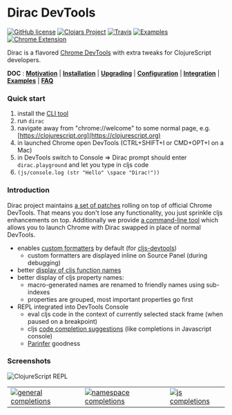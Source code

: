 # Dirac DevTools

[![GitHub license](https://img.shields.io/badge/license-MIT-blue.svg)](license.txt) 
[![Clojars Project](https://img.shields.io/clojars/v/binaryage/dirac.svg)](https://clojars.org/binaryage/dirac) 
[![Travis](https://img.shields.io/travis/binaryage/dirac/master.svg)](https://travis-ci.org/binaryage/dirac) 
[![Examples](https://img.shields.io/badge/project-examples-ff69b4.svg)](https://github.com/binaryage/dirac/tree/master/examples) 
[![Chrome Extension](https://img.shields.io/badge/chrome-extension-ebb338.svg)](https://chrome.google.com/webstore/detail/dirac-devtools/kbkdngfljkchidcjpnfcgcokkbhlkogi)

Dirac is a flavored [Chrome DevTools][1] with extra tweaks for ClojureScript developers.

**DOC** 
: **[Motivation](docs/motivation.md)**
| **[Installation](docs/installation.md)**
| **[Upgrading](docs/upgrading.md)**
| **[Configuration](docs/configuration.md)**
| **[Integration](docs/integration.md)**
| **[Examples](https://github.com/binaryage/dirac/tree/master/examples)**
| **[FAQ](docs/faq.md)**

### Quick start

1. install the [CLI tool](docs/main.md)
1. run `dirac`
1. navigate away from "chrome://welcome" to some normal page, e.g. [https://clojurescript.org](https://clojurescript.org)
1. in launched Chrome open DevTools (CTRL+SHIFT+I or CMD+OPT+I on a Mac)
1. in DevTools switch to Console => Dirac prompt should enter `dirac.playground` and let you type in cljs code
1. `(js/console.log (str "Hello" \space "Dirac!"))`

### Introduction

Dirac project maintains [a set of patches][2] rolling on top of official Chrome DevTools.
That means you don't lose any functionality, you just sprinkle cljs enhancements on top. Additionally we 
provide [a command-line tool][3] which allows you to launch Chrome with Dirac swapped in place of normal DevTools.

  * enables [custom formatters][6] by default (for [cljs-devtools][7])
     * custom formatters are displayed inline on Source Panel (during debugging)
  * better [display of cljs function names][8]
  * better display of cljs property names:
    * macro-generated names are renamed to friendly names using sub-indexes
    * properties are grouped, most important properties go first
  * REPL integrated into DevTools Console
    * eval cljs code in the context of currently selected stack frame (when paused on a breakpoint)
    * cljs [code completion suggestions][4] (like completions in Javascript console)
    * [Parinfer][5] goodness

### Screenshots

![ClojureScript REPL][9]

<table>
<tr>
<td><a href="https://box.binaryage.com/dirac-general-completions.png"><img src="https://box.binaryage.com/dirac-general-completions.png" alt="general completions"></a></td>
<td><a href="https://box.binaryage.com/dirac-ns-completions.png"><img src="https://box.binaryage.com/dirac-ns-completions.png" alt="namespace completions"></a></td>
<td><a href="https://box.binaryage.com/dirac-js-completions.png"><img src="https://box.binaryage.com/dirac-js-completions.png" alt="js completions"></a></td>
</tr>
</table>

[1]: https://developer.chrome.com/devtools
[2]: https://github.com/binaryage/dirac/commit/devtools-diff
[3]: https://github.com/binaryage/dirac/blob/master/docs/main.md
[4]: https://github.com/binaryage/dirac/releases/tag/v0.4.0
[5]: https://shaunlebron.github.io/parinfer
[6]: https://docs.google.com/document/d/1FTascZXT9cxfetuPRT2eXPQKXui4nWFivUnS_335T3U
[7]: https://github.com/binaryage/cljs-devtools
[8]: https://box.binaryage.com/dirac-non-trivial-beautified-stack-trace.png
[9]: https://box.binaryage.com/dirac-main-01.png
